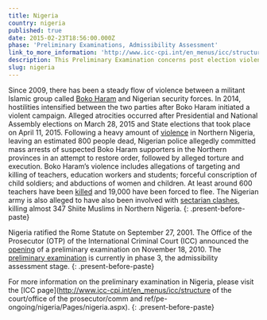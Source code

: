 ```yaml
---
title: Nigeria
country: nigeria
published: true
date: 2015-02-23T18:56:00.000Z
phase: 'Preliminary Examinations, Admissibility Assessment'
link_to_more_information: 'http://www.icc-cpi.int/en_menus/icc/structure%20of%20the%20court/office%20of%20the%20prosecutor/comm%20and%20ref/pe-ongoing/nigeria/Pages/nigeria.aspx'
description: This Preliminary Examination concerns post election violence as well as the terrorist acts of the militant group known as Boko Haram. The Preliminary Examination is currently in the Admissibility Assessment stage.
slug: nigeria
---
```



Since 2009, there has been a steady flow of violence between a militant Islamic group called [Boko Haram](http://www.bbc.com/news/world-africa-13809501) and Nigerian security forces. In 2014, hostilities intensified between the two parties after Boko Haram initiated a violent campaign. Alleged atrocities occurred after Presidential and National Assembly elections on March 28, 2015 and State elections that took place on April 11, 2015. Following a heavy amount of [violence](http://www.ibtimes.com/nigeria-election-violence-2015-dozens-killed-attacks-opposing-candidates-supporters-1861484) in Northern Nigeria, leaving an estimated 800 people dead, Nigerian police allegedly committed mass arrests of suspected Boko Haram supporters in the Northern provinces in an attempt to restore order, followed by alleged torture and execution. Boko Haram’s violence includes allegations of targeting and killing of teachers, education workers and students; forceful conscription of child soldiers; and abductions of women and children. At least around 600 teachers have been [killed](http://www.ibtimes.com/boko-haram-has-killed-600-nigerian-teachers-displaced-19000-teachers-union-2128622) and 19,000 have been forced to flee. The Nigerian army is also alleged to have also been involved with [sectarian clashes](http://www.wsj.com/articles/nigerian-army-killed-347-shiite-muslims-during-clash-investigation-finds-1460493168), killing almost 347 Shiite Muslims in Northern Nigeria.
{: .present-before-paste}

Nigeria ratified the Rome Statute on September 27, 2001. The Office of the Prosecutor (OTP) of the International Criminal Court (ICC) announced the [opening](https://www.icc-cpi.int/iccdocs/otp/OTP_Weekly_Briefing_64-ENG.pdf) of a preliminary examination on November 18, 2010. The [preliminary examination](https://www.icc-cpi.int/iccdocs/otp/OTP-PE-rep-2015-Eng.pdf) is currently in phase 3, the admissibility assessment stage.
{: .present-before-paste}

For more information on the preliminary examination in Nigeria, please visit the [ICC page](http://www.icc-cpi.int/en_menus/icc/structure of the court/office of the prosecutor/comm and ref/pe-ongoing/nigeria/Pages/nigeria.aspx).
{: .present-before-paste}